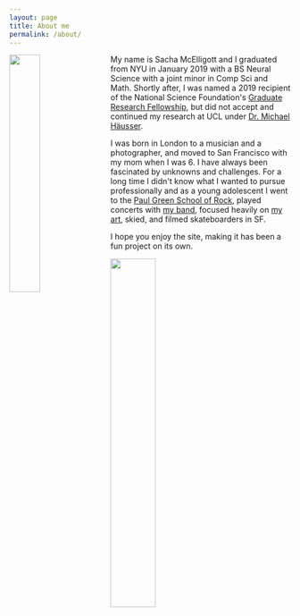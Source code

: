 ```yaml
---
layout: page
title: About me
permalink: /about/
---
```


<img style="float: left; margin: 0px 15px 15px 0px;" src="{{site.imgurl}}/sacha.png" width="33%" />

My name is Sacha McElligott and I graduated from NYU in January 2019 with a BS Neural Science with a joint minor in Comp Sci and Math. Shortly after, I was named a 2019 recipient of the National Science Foundation's [Graduate Research Fellowship](https://en.wikipedia.org/wiki/NSF-GRFP), but did not accept and continued my research at UCL under [Dr. Michael Häusser](https://www.google.com/search?q=michael+hausser&oq=michael+hausser&aqs=chrome..69i57.1759j0j1&sourceid=chrome&ie=UTF-8). 



I was born in London to a musician and a photographer, and moved to San Francisco with my mom when I was 6. I have always been fascinated by unknowns and challenges. For a long time I didn't know what I wanted to pursue professionally and as a young adolescent I went to the [Paul Green School of Rock](https://en.wikipedia.org/wiki/Paul_Green_(musician)#The_Paul_Green_School_of_Rock_Music), played concerts with [my band](https://youtu.be/U6tYGmJI9ZY?t=133), focused heavily on [my art](https://github.com/sachaker/sachaker.github.io/blob/master/art.md), skied, and filmed skateboarders in SF.
       
       
       
I hope you enjoy the site, making it has been a fun project on its own.


<img style="float: center; margin: 0px 15px 15px 0px;" src="{{site.imgurl}}/sig.PNG" width="40%" />
